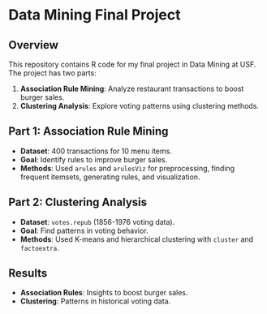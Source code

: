 # Data Mining Final Project

## Overview
This repository contains R code for my final project in Data Mining at USF. The project has two parts:
1. **Association Rule Mining**: Analyze restaurant transactions to boost burger sales.
2. **Clustering Analysis**: Explore voting patterns using clustering methods.

## Part 1: Association Rule Mining
- **Dataset**: 400 transactions for 10 menu items.
- **Goal**: Identify rules to improve burger sales.
- **Methods**: Used `arules` and `arulesViz` for preprocessing, finding frequent itemsets, generating rules, and visualization.

## Part 2: Clustering Analysis
- **Dataset**: `votes.repub` (1856-1976 voting data).
- **Goal**: Find patterns in voting behavior.
- **Methods**: Used K-means and hierarchical clustering with `cluster` and `factoextra`.

## Results
- **Association Rules**: Insights to boost burger sales.
- **Clustering**: Patterns in historical voting data.
